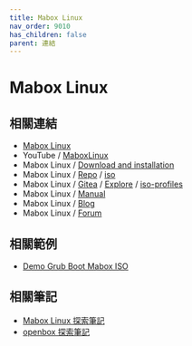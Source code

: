 ```yaml
---
title: Mabox Linux
nav_order: 9010
has_children: false
parent: 連結
---
```


# Mabox Linux

## 相關連結

* [Mabox Linux](https://maboxlinux.org/)
* YouTube / [MaboxLinux](https://www.youtube.com/c/MaboxLinux)
* Mabox Linux / [Download and installation](https://maboxlinux.org/users-guide/download-and-installation/)
* Mabox Linux / [Repo](https://repo.maboxlinux.org/) / [iso](https://repo.maboxlinux.org/iso/)
* Mabox Linux / [Gitea](https://git.maboxlinux.org/) / [Explore](https://git.maboxlinux.org/explore/repos) / [iso-profiles](https://git.maboxlinux.org/Mabox/iso-profiles)
* Mabox Linux / [Manual](https://manual.maboxlinux.org/mabox-doc-en/)
* Mabox Linux / [Blog](https://blog.maboxlinux.org/)
* Mabox Linux / [Forum](https://forum.maboxlinux.org/)


## 相關範例

* [Demo Grub Boot Mabox ISO](https://github.com/samwhelp/note-about-grub/tree/gh-pages/_demo/prototype/boot_iso/demo_41_custom/MaboxLinux/latest)


## 相關筆記

* [Mabox Linux 探索筆記](https://samwhelp.github.io/note-about-mabox/)
* [openbox 探索筆記](https://samwhelp.github.io/note-about-openbox/)
